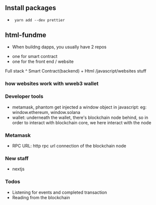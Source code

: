 ## Install packages

- ` yarn add --dev prettier`

## html-fundme

- When buildng dapps, you usually have 2 repos

* one for smart contract
* one for the front end / website

Full stack ^ Smart Contract(backend) + Html /javascript/websites stuff

### how websites work with wweb3 wallet

### Developer tools

- metamask, phantom get injected a window object in javascript: eg: window.ethereum, window.solana
- wallet: underneath the wallet, there's blockchain node behind, so in order to interact with blockchain core,
  we here interact with the node

### Metamask

- RPC URL: http rpc url connection of the blockchain node

### New staff

- nextjs

### Todos

- Listening for events and completed transaction
- Reading from the blockchain
